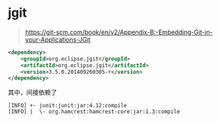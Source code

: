 jgit
==


> https://git-scm.com/book/en/v2/Appendix-B:-Embedding-Git-in-your-Applications-JGit
```pom.xml
<dependency>
    <groupId>org.eclipse.jgit</groupId>
    <artifactId>org.eclipse.jgit</artifactId>
    <version>3.5.0.201409260305-r</version>
</dependency>
```

其中，间接依赖了
```
[INFO] +- junit:junit:jar:4.12:compile
[INFO] |  \- org.hamcrest:hamcrest-core:jar:1.3:compile
```
